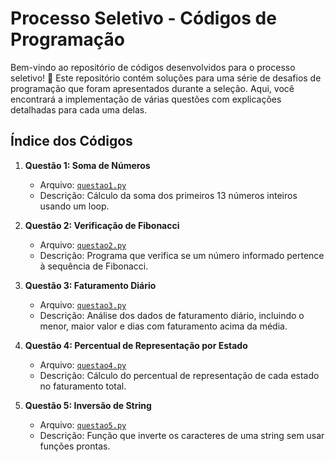 # Processo Seletivo - Códigos de Programação

Bem-vindo ao repositório de códigos desenvolvidos para o processo seletivo! 🚀 Este repositório contém soluções para uma série de desafios de programação que foram apresentados durante a seleção. Aqui, você encontrará a implementação de várias questões com explicações detalhadas para cada uma delas.

## Índice dos Códigos

1. **Questão 1: Soma de Números**
   - Arquivo: [`questao1.py`](questao1.py)
   - Descrição: Cálculo da soma dos primeiros 13 números inteiros usando um loop.

2. **Questão 2: Verificação de Fibonacci**
   - Arquivo: [`questao2.py`](questao2.py)
   - Descrição: Programa que verifica se um número informado pertence à sequência de Fibonacci.

3. **Questão 3: Faturamento Diário**
   - Arquivo: [`questao3.py`](questao3.py)
   - Descrição: Análise dos dados de faturamento diário, incluindo o menor, maior valor e dias com faturamento acima da média.

4. **Questão 4: Percentual de Representação por Estado**
   - Arquivo: [`questao4.py`](questao4.py)
   - Descrição: Cálculo do percentual de representação de cada estado no faturamento total.

5. **Questão 5: Inversão de String**
   - Arquivo: [`questao5.py`](questao5.py)
   - Descrição: Função que inverte os caracteres de uma string sem usar funções prontas.


